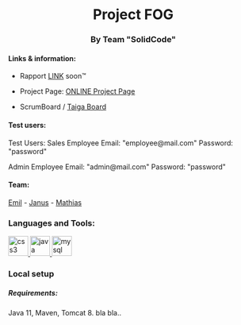 
<h1 align="center">Project FOG</h1>
<h3 align="center">By Team "SolidCode"</h3>

<h4>Links & information:</h4>

- Rapport [LINK](http://solidcode.xyz/Rapports/) soon™

- Project Page: [ ONLINE Project Page](http://solidcode.xyz/FOG-1.0/)

- ScrumBoard / [Taiga Board](https://tree.taiga.io/project/mgdelux-fog/)

<h4>Test users:</h4>
<p> Test Users: Sales Employee Email: "employee@mail.com" Password: "password"</p>

<p>Admin Employee Email: "admin@mail.com" Password: "password"</p>

<h4>Team:</h4>
<a href="https://github.com/Tenz331" rel="nofollow">Emil</a> - <a href="https://github.com/Janussr" rel="nofollow">Janus</a> - <a href="https://github.com/MGDelux" rel="nofollow">Mathias</a>

<h3 align="left">Languages and Tools:</h3>
<p align="left"> <a href="https://www.w3schools.com/css/" target="_blank"> <img src="https://devicons.github.io/devicon/devicon.git/icons/css3/css3-original-wordmark.svg" alt="css3" width="40" height="40"/> </a> <a href="https://www.java.com" target="_blank"> <img src="https://devicons.github.io/devicon/devicon.git/icons/java/java-original-wordmark.svg" alt="java" width="40" height="40"/> </a> <a href="https://www.mysql.com/" target="_blank"> <img src="https://devicons.github.io/devicon/devicon.git/icons/mysql/mysql-original-wordmark.svg" alt="mysql" width="40" height="40"/> </a> </p>

<h3> Local setup</h3>
<h5>Requirements:</h5>
Java 11,
Maven, 
Tomcat 8.
bla bla..
